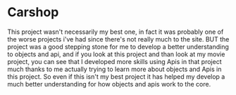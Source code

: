 # Carshop

This project wasn't necessarily my best one, in fact it was probably one of the worse projects i've had since there's not really much to the site. BUT the project
was a good stepping stone for me to develop a better understanding to objects and api, and if you look at this project and than look at my movie project, you can see that 
I developed more skills using Apis in that project much thanks to me actually trying to learn more about objects and Apis in this project. So even if this isn't my best 
project it has helped my develop a much better understanding for how objects and apis work to the core.

